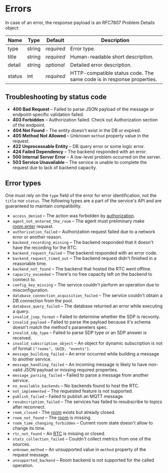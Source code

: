 # Errors

In case of an error, the response payload is an RFC7807 Problem Details object:

Name   | Type   | Default    | Description
------ | ------ | ---------- | ---------------------------------
type   | string | _required_ | Error type.
title  | string | _required_ | Human-readable short description.
detail | string | _optional_ | Detailed error description.
status | int    | _required_ | HTTP-compatible status code. The same code is in response properties.

## Troubleshooting by status code

- **400 Bad Request** – Failed to parse JSON payload of the message or endpoint-specific validation failed.
- **403 Forbidden** – Authorization failed. Check out Authorization section of the endpoint.
- **404 Not Found** – The entity doesn't exist in the DB or expired.
- **405 Method Not Allowed** – Unknown `method` property value in the request.
- **422 Unprocessable Entity** – DB query error or some logic error.
- **424 Failed Dependency** – The backend responded with an error.
- **500 Internal Server Error** – A low-level problem occurred on the server.
- **503 Service Unavailable** – The service is unable to complete the request due to lack of backend capacity.

## Error types

One must rely on the `type` field of the error for error identification, not the `title` nor `status`.
The following types are a part of the service's API and are guaranteed to maintain compatibility.

- `access_denied` – The action was forbidden by [authorization](authz.md#Authorization).
- `agent_not_entered_the_room` – The agent must preliminary make [room.enter](room/enter.md#room.enter) request.
- `authorization_failed` – Authorization request failed due to a network error or another reason.
- `backend_recording_missing` – The backend responded that it doesn't have the recording for the RTC.
- `backend_request_failed` – The backend responded with an error code.
- `backend_request_timed_out` – The backend request didn't finished in a reasonable time.
- `backend_not_found` – The backend that hosted the RTC went offline.
- `capacity_exceeded` – There's no free capacity left on the backend to connect to.
- `config_key_missing` – The service couldn't perform an operation due to misconfiguration.
- `database_connection_acquisition_failed` – The service couldn't obtain a DB connection from the pool.
- `database_query_failed` – The database returned an error while executing a query.
- `invalid_jsep_format` – Failed to determine whether the SDP is recvonly.
- `invalid_payload` – Failed to parse the payload because it's schema doesn't match the method's parameters spec.
- `invalid_sdp_type` – Failed to parse SDP type or an SDP answer is received.
- `invalid_subscription_object` – An object for dynamic subscription is not of format `["rooms", UUID, "events"]`.
- `message_building_failed` – An error occurred while building a message to another service.
- `message_handling_failed` – An incoming message is likely to have non-valid JSON payload or missing required properties.
- `message_parsing_failed` – Failed to parse a message from another service.
- `no_available_backends` – No backends found to host the RTC.
- `not_implemented` – The requested feature is not supported.
- `publish_failed` – Failed to publish an MQTT message.
- `resubscription_failed` – The services has failed to resubscribe to topics after reconnect.
- `room_closed` - The [room](room.md#Room) exists but already closed.
- `room_not_found` – The [room](room.md#Room) is missing.
- `room_time_changing_forbidden` – Current room state doesn't allow to change its time.
- `rtc_not_found` – An [RTC](rtc.md#Real-time_Connection) is missing or closed.
- `stats_collection_failed` – Couldn't collect metrics from one of the sources.
- `unknown_method` – An unsupported value in `method` property of the request message.
- `unsupported_backend` – Room backend is not supported for the called operation.
